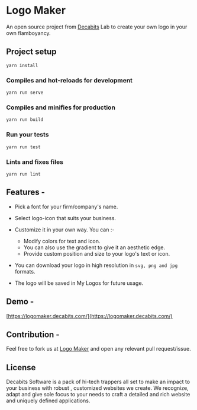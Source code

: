 # Logo Maker

An open source project from [Decabits](https://decabits.com) Lab to create your own logo in your own flamboyancy.

## Project setup
```
yarn install
```

### Compiles and hot-reloads for development
```
yarn run serve
```

### Compiles and minifies for production
```
yarn run build
```

### Run your tests
```
yarn run test
```

### Lints and fixes files
```
yarn run lint
```

## Features -

* Pick a font for your firm/company's name.

* Select logo-icon that suits your business.

* Customize it in your own way. You can :-

    * Modify colors for text and icon.
    * You can also use the gradient to give it an aesthetic edge.
    * Provide custom position and size to your logo's text or icon.

* You can download your logo in high resolution in `svg, png and jpg` formats. 

* The logo will be saved in My Logos for future usage.

## Demo -

[https://logomaker.decabits.com/](https://logomaker.decabits.com/)

## Contribution -

Feel free to fork us at [Logo Maker](https://github.com/decabits/logo_maker) and open any relevant pull request/issue.

## License
Decabits Software is a pack of hi-tech trappers all set to make an impact to your business with robust , customized websites we create. We recognize, adapt and give sole focus to your needs to craft a detailed and rich website and uniquely defined applications.
